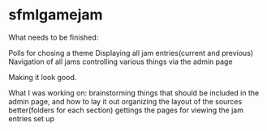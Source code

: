 sfmlgamejam
===========

What needs to be finished:

Polls for chosing a theme
Displaying all jam entries(current and previous) 
Navigation of all jams
controlling various things via the admin page

Making it look good.


What I was working on:
brainstorming things that should be included in the admin page, and how to lay it out
organizing the layout of the sources better(folders for each section)
gettings the pages for viewing the jam entries set up
